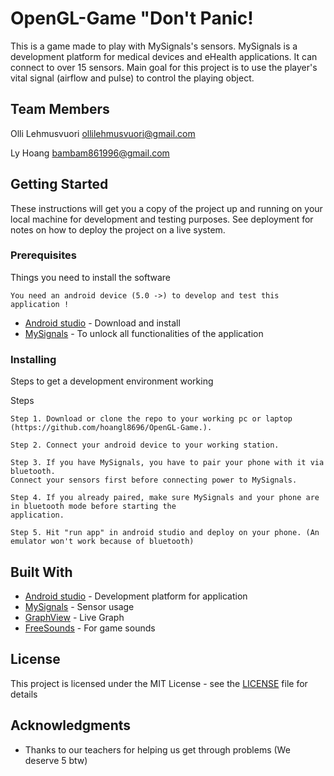 # OpenGL-Game "Don't Panic!
This is a game made to play with MySignals's sensors. MySignals is a development platform for medical devices and eHealth applications. It can connect to over 15 sensors. Main goal for this project is to use the player's vital signal (airflow and pulse) to control the playing object.
## Team Members
Olli Lehmusvuori ollilehmusvuori@gmail.com

Ly Hoang bambam861996@gmail.com
## Getting Started
These instructions will get you a copy of the project up and running on your local machine for development and testing purposes.
See deployment for notes on how to deploy the project on a live system.
### Prerequisites
Things you need to install the software
```
You need an android device (5.0 ->) to develop and test this application !
```
* [Android studio](https://developer.android.com/studio/index.html) - Download and install
* [MySignals](http://www.my-signals.com/) - To unlock all functionalities of the application

### Installing

Steps to get a development environment working

Steps

```
Step 1. Download or clone the repo to your working pc or laptop (https://github.com/hoangl8696/OpenGL-Game.).
```
```
Step 2. Connect your android device to your working station.
```

```
Step 3. If you have MySignals, you have to pair your phone with it via bluetooth.
Connect your sensors first before connecting power to MySignals.
```
```
Step 4. If you already paired, make sure MySignals and your phone are in bluetooth mode before starting the
application.
```
```
Step 5. Hit "run app" in android studio and deploy on your phone. (An emulator won't work because of bluetooth)
```


## Built With

* [Android studio](https://developer.android.com/studio/index.html/) - Development platform for application
* [MySignals](http://www.my-signals.com/) - Sensor usage
* [GraphView](www.android-graphview.org/) - Live Graph
* [FreeSounds](www.freesound.org/) - For game sounds


## License

This project is licensed under the MIT License - see the [LICENSE](LICENSE) file for details

## Acknowledgments

* Thanks to our teachers for helping us get through problems (We deserve 5 btw)
